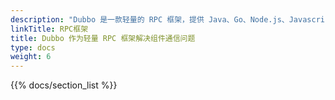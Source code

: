 ```yaml
---
description: "Dubbo 是一款轻量的 RPC 框架，提供 Java、Go、Node.js、Javascript 等语言支持，帮助开发者构建浏览器、gRPC 兼容的 HTTP API。"
linkTitle: RPC框架
title: Dubbo 作为轻量 RPC 框架解决组件通信问题
type: docs
weight: 6
---
```


{{% docs/section_list %}}